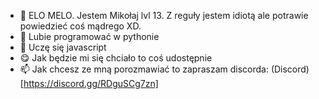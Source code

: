 - 👋 ELO MELO. Jestem Mikołaj lvl 13. Z reguły jestem idiotą ale potrawie powiedzieć coś mądrego XD.
- 👀 Lubie programować w pythonie
- 🌱 Uczę się javascript
- 😋 Jak będzie mi się chciało to coś udostępnie
- 📫 Jak chcesz ze mną porozmawiać to zapraszam discorda: (Discord)[https://discord.gg/RDguSCg7zn]
